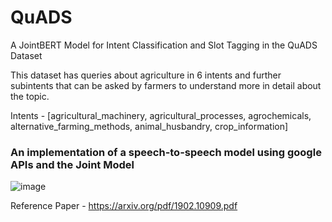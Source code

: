 # QuADS
A JointBERT Model for Intent Classification and Slot Tagging in the QuADS Dataset

This dataset has queries about agriculture in 6 intents and further subintents that can be asked by farmers to understand more in detail about the topic.

Intents - [agricultural_machinery, agricultural_processes, agrochemicals, alternative_farming_methods, animal_husbandry, crop_information] 

### An implementation of a speech-to-speech model using google APIs and the Joint Model

![image](https://user-images.githubusercontent.com/72127836/188273133-d750300c-a3cf-4d78-9eac-1f5b4149ad73.png)

Reference Paper - https://arxiv.org/pdf/1902.10909.pdf

